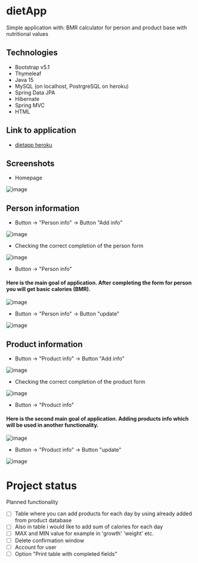 # dietApp
Simple application with: BMR calculator for person and product base with nutritional values

## Technologies
* Bootstrap v5.1
* Thymeleaf
* Java 15
* MySQL (on localhost, PostrgreSQL on heroku)
* Spring Data JPA 
* Hibernate
* Spring MVC
* HTML

## Link to application

* [dietapp heroku](https://wdietapp.herokuapp.com/)

## Screenshots
* Homepage

![image](https://user-images.githubusercontent.com/80509103/128939534-8e263d58-9c8d-4546-9f30-c6da2830946d.png)

## Person information

* Button -> "Person info" -> Button "Add info"

![image](https://user-images.githubusercontent.com/80509103/128940396-39b24886-3bf0-42d1-ad22-8bf0297f90b9.png)


* Checking the correct completion of the person form

![image](https://user-images.githubusercontent.com/80509103/128940616-54e44f18-7ff7-43f0-97a2-91ab4022ebb7.png)


* Button -> "Person info"
#### Here is the main goal of application. After completing the form for person you will get basic calories (BMR).

![image](https://user-images.githubusercontent.com/80509103/128939936-9c99b2ed-5f7b-4039-9bd4-1a40e49a71f2.png)

* Button -> "Person info" -> Button "update"

![image](https://user-images.githubusercontent.com/80509103/128940331-463fca8b-0175-416d-befd-66aee83bf786.png)


## Product information

* Button -> "Product info" -> Button "Add info"

![image](https://user-images.githubusercontent.com/80509103/128941994-7a6c30ad-9b4a-46ce-912f-6622a4326b77.png)

* Checking the correct completion of the product form

![image](https://user-images.githubusercontent.com/80509103/128943623-ea51534d-7223-4f38-974b-f937ea446b06.png)


* Button -> "Product info"
#### Here is the second main goal of application. Adding products info which will be used in another functionality.

![image](https://user-images.githubusercontent.com/80509103/128942074-c771c612-d0c4-419c-ade2-29fc4ffdec63.png)

* Button -> "Product info" -> Button "update"

![image](https://user-images.githubusercontent.com/80509103/128943711-2ffa1070-44fd-4dea-812c-381ba9215ea2.png)


# Project status
Planned functionality
- [ ] Table where you can add products for each day by using already added from product database
- [ ] Also in table i would like to add sum of calories for each day
- [ ] MAX and MIN value for example in 'growth' 'weight' etc.
- [ ] Delete confirmation window
- [ ] Account for user
- [ ] Option "Print table with completed fields"
